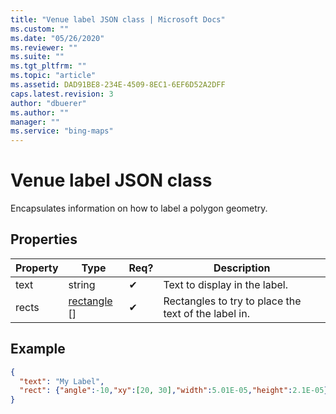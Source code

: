 ```yaml
---
title: "Venue label JSON class | Microsoft Docs"
ms.custom: ""
ms.date: "05/26/2020"
ms.reviewer: ""
ms.suite: ""
ms.tgt_pltfrm: ""
ms.topic: "article"
ms.assetid: DAD91BE8-234E-4509-8EC1-6EF6D52A2DFF
caps.latest.revision: 3
author: "dbuerer"
ms.author: ""
manager: ""
ms.service: "bing-maps"
---
```

# Venue label JSON class

Encapsulates information on how to label a polygon geometry.

## Properties

| Property | Type           | Req? | Description |
|----------|----------------|------|-------------|
| text     | string         |  ✔   | Text to display in the label. |
| rects    | [rectangle] [] |  ✔   | Rectangles to try to place the text of the label in. |

## Example

```json
{
  "text": "My Label", 
  "rect": {"angle":-10,"xy":[20, 30],"width":5.01E-05,"height":2.1E-05}
}
```

[rectangle]: rectangle.md
